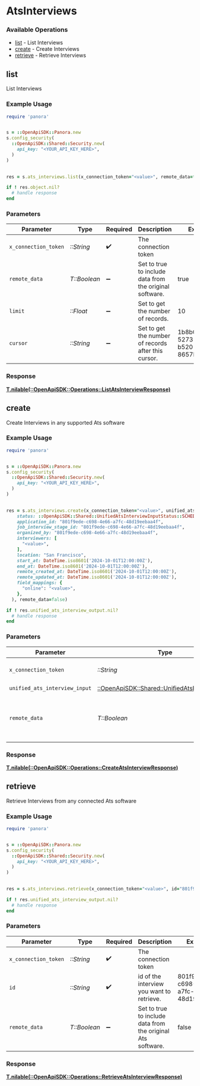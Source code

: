 # AtsInterviews


### Available Operations

* [list](#list) - List  Interviews
* [create](#create) - Create Interviews
* [retrieve](#retrieve) - Retrieve Interviews

## list

List  Interviews

### Example Usage

```ruby
require 'panora'


s = ::OpenApiSDK::Panora.new
s.config_security(
  ::OpenApiSDK::Shared::Security.new(
    api_key: "<YOUR_API_KEY_HERE>",
  )
)

    
res = s.ats_interviews.list(x_connection_token="<value>", remote_data=true, limit=10.0, cursor="1b8b05bb-5273-4012-b520-8657b0b90874")

if ! res.object.nil?
  # handle response
end

```

### Parameters

| Parameter                                               | Type                                                    | Required                                                | Description                                             | Example                                                 |
| ------------------------------------------------------- | ------------------------------------------------------- | ------------------------------------------------------- | ------------------------------------------------------- | ------------------------------------------------------- |
| `x_connection_token`                                    | *::String*                                              | :heavy_check_mark:                                      | The connection token                                    |                                                         |
| `remote_data`                                           | *T::Boolean*                                            | :heavy_minus_sign:                                      | Set to true to include data from the original software. | true                                                    |
| `limit`                                                 | *::Float*                                               | :heavy_minus_sign:                                      | Set to get the number of records.                       | 10                                                      |
| `cursor`                                                | *::String*                                              | :heavy_minus_sign:                                      | Set to get the number of records after this cursor.     | 1b8b05bb-5273-4012-b520-8657b0b90874                    |


### Response

**[T.nilable(::OpenApiSDK::Operations::ListAtsInterviewResponse)](../../models/operations/listatsinterviewresponse.md)**


## create

Create Interviews in any supported Ats software

### Example Usage

```ruby
require 'panora'


s = ::OpenApiSDK::Panora.new
s.config_security(
  ::OpenApiSDK::Shared::Security.new(
    api_key: "<YOUR_API_KEY_HERE>",
  )
)

    
res = s.ats_interviews.create(x_connection_token="<value>", unified_ats_interview_input=::OpenApiSDK::Shared::UnifiedAtsInterviewInput.new(
    status: ::OpenApiSDK::Shared::UnifiedAtsInterviewInputStatus::SCHEDULED,
    application_id: "801f9ede-c698-4e66-a7fc-48d19eebaa4f",
    job_interview_stage_id: "801f9ede-c698-4e66-a7fc-48d19eebaa4f",
    organized_by: "801f9ede-c698-4e66-a7fc-48d19eebaa4f",
    interviewers: [
      "<value>",
    ],
    location: "San Francisco",
    start_at: DateTime.iso8601('2024-10-01T12:00:00Z'),
    end_at: DateTime.iso8601('2024-10-01T12:00:00Z'),
    remote_created_at: DateTime.iso8601('2024-10-01T12:00:00Z'),
    remote_updated_at: DateTime.iso8601('2024-10-01T12:00:00Z'),
    field_mappings: {
      "online": "<value>",
    },
  ), remote_data=false)

if ! res.unified_ats_interview_output.nil?
  # handle response
end

```

### Parameters

| Parameter                                                                                         | Type                                                                                              | Required                                                                                          | Description                                                                                       | Example                                                                                           |
| ------------------------------------------------------------------------------------------------- | ------------------------------------------------------------------------------------------------- | ------------------------------------------------------------------------------------------------- | ------------------------------------------------------------------------------------------------- | ------------------------------------------------------------------------------------------------- |
| `x_connection_token`                                                                              | *::String*                                                                                        | :heavy_check_mark:                                                                                | The connection token                                                                              |                                                                                                   |
| `unified_ats_interview_input`                                                                     | [::OpenApiSDK::Shared::UnifiedAtsInterviewInput](../../models/shared/unifiedatsinterviewinput.md) | :heavy_check_mark:                                                                                | N/A                                                                                               |                                                                                                   |
| `remote_data`                                                                                     | *T::Boolean*                                                                                      | :heavy_minus_sign:                                                                                | Set to true to include data from the original Ats software.                                       | false                                                                                             |


### Response

**[T.nilable(::OpenApiSDK::Operations::CreateAtsInterviewResponse)](../../models/operations/createatsinterviewresponse.md)**


## retrieve

Retrieve Interviews from any connected Ats software

### Example Usage

```ruby
require 'panora'


s = ::OpenApiSDK::Panora.new
s.config_security(
  ::OpenApiSDK::Shared::Security.new(
    api_key: "<YOUR_API_KEY_HERE>",
  )
)

    
res = s.ats_interviews.retrieve(x_connection_token="<value>", id="801f9ede-c698-4e66-a7fc-48d19eebaa4f", remote_data=false)

if ! res.unified_ats_interview_output.nil?
  # handle response
end

```

### Parameters

| Parameter                                                   | Type                                                        | Required                                                    | Description                                                 | Example                                                     |
| ----------------------------------------------------------- | ----------------------------------------------------------- | ----------------------------------------------------------- | ----------------------------------------------------------- | ----------------------------------------------------------- |
| `x_connection_token`                                        | *::String*                                                  | :heavy_check_mark:                                          | The connection token                                        |                                                             |
| `id`                                                        | *::String*                                                  | :heavy_check_mark:                                          | id of the interview you want to retrieve.                   | 801f9ede-c698-4e66-a7fc-48d19eebaa4f                        |
| `remote_data`                                               | *T::Boolean*                                                | :heavy_minus_sign:                                          | Set to true to include data from the original Ats software. | false                                                       |


### Response

**[T.nilable(::OpenApiSDK::Operations::RetrieveAtsInterviewResponse)](../../models/operations/retrieveatsinterviewresponse.md)**

